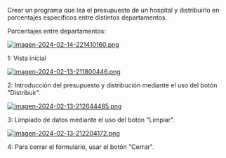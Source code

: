 Crear un programa que lea el presupuesto de un hospital y distribuirlo en porcentajes específicos entre distintos departamentos.

Porcentajes entre departamentos:

[![imagen-2024-02-14-221410160.png](https://i.postimg.cc/Gpp9BPCc/imagen-2024-02-14-221410160.png)](https://postimg.cc/5XZfTCyG)

1: Vista inicial

[![imagen-2024-02-13-211800446.png](https://i.postimg.cc/8PZvWK79/imagen-2024-02-13-211800446.png)](https://postimg.cc/nCQMf1YG)

2: Introducción del presupuesto y distribución mediante el uso del botón "Distribuir".

[![imagen-2024-02-13-212644485.png](https://i.postimg.cc/3JGM06fJ/imagen-2024-02-13-212644485.png)](https://postimg.cc/QHjYR6rR)

3: Limpiado de datos mediante el uso del botón "Limpiar".

[![imagen-2024-02-13-212204172.png](https://i.postimg.cc/J400w1hY/imagen-2024-02-13-212204172.png)](https://postimg.cc/nC8pBfBq)

4: Para cerrar el formulario, usar el botón "Cerrar".

